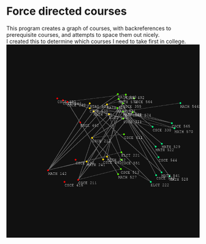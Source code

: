# Force directed courses
This program creates a graph of courses, with backreferences to prerequisite courses, and attempts to space them out nicely.\
I created this to determine which courses I need to take first in college.
![image](./out.gif)
